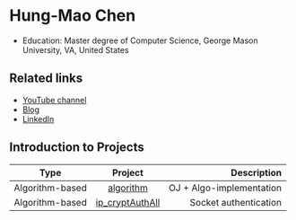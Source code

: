 # Hung-Mao Chen
* Education: Master degree of Computer Science, George Mason University, VA, United States

## Related links
* [YouTube channel](https://www.youtube.com/channel/UC9jW5yQu-TsS2NYP0Ya2gIg)
* [Blog](http://blog.1pwnch.com/)
* [LinkedIn](https://www.linkedin.com/in/hung-mao-chen-a0850814b/)

## Introduction to Projects
| Type        | Project           | Description  |
| ------------- |:-------------:| -----:|
| Algorithm-based        | [algorithm](https://github.com/shinmao/algorithm)      | OJ + Algo-implementation |
| Algorithm-based        | [ip_cryptAuthAll](https://github.com/shinmao/ip_cryptAuthAll)      |   Socket authentication |
